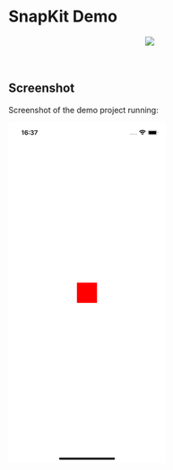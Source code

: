 # SnapKit Demo

<p align="center">
    <a href="https://github.com/paulocoutinhox/snap-kit-demo/actions/workflows/ios.yml"><img src="https://github.com/paulocoutinhox/snap-kit-demo/actions/workflows/ios.yml/badge.svg"></a>
</p>

<br>

## Screenshot 

Screenshot of the demo project running:

<kbd><img src="Extras/images/ss.png" style="max-width: 280px" /></kbd>
